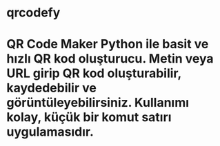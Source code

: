 # qrcodefy
# QR Code Maker  Python ile basit ve hızlı QR kod oluşturucu. Metin veya URL girip QR kod oluşturabilir, kaydedebilir ve görüntüleyebilirsiniz. Kullanımı kolay, küçük bir komut satırı uygulamasıdır.
